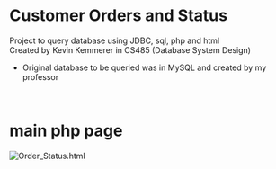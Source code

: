 # Customer Orders and Status
Project to query database using JDBC, sql, php and html <br/>
Created by Kevin Kemmerer in CS485 (Database System Design)
- Original database to be queried was in MySQL and created by my professor
<br/>

# main php page
![Order_Status.html](https://imgur.com/a/VrEYjTf)



